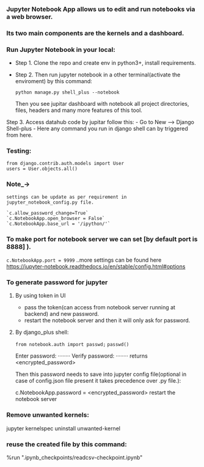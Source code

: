 ### Jupyter Notebook App allows us to edit and run notebooks via a web browser.
### Its two main components are the kernels and a dashboard.


### Run Jupyter Notebook in your local:

- Step 1. Clone the repo and create env in python3+, install requirements.

- Step 2. Then run jupyter notebook in a other terminal(activate the enviroment) by this command:

    `python manage.py shell_plus --notebook`

    Then you see jupitar dashboard with notebook all project directories,
    files, headers and many more features of this tool.

Step 3. Access datahub code by jupitar follow this:
    - Go to New --> Django Shell-plus
    - Here any command you run in django shell can by triggered from here.

### Testing:

    from django.contrib.auth.models import User
    users = User.objects.all()

### Note_->
    settings can be update as per requirement in jupyter_notebook_config.py file.

    `c.allow_password_change=True`
    `c.NotebookApp.open_browser = False`
    `c.NotebookApp.base_url = '/ipython/'`

### To make port for notebook server we can set [by default port is 8888] ).
`c.NotebookApp.port = 9999`
..more settings can be found here https://jupyter-notebook.readthedocs.io/en/stable/config.html#options

### To generate password for jupyter

1. By using token in UI

    - pass the token(can access from notebook server running at backend) and new password.
    - restart the notebook server and then it will only ask for password.

2. By django_plus shell:

    `from notebook.auth import passwd;`
    `passwd()`

    Enter password: ········
    Verify password: ········
    returns <encrypted_password>

    Then this password needs to save into jupyter config file(optional in case of config.json file present it takes precedence over .py file.):

    c.NotebookApp.password = <encrypted_password>
    restart the notebook server

### Remove unwanted kernels:
jupyter kernelspec uninstall unwanted-kernel


### reuse the created file by this command:
%run ".ipynb_checkpoints/readcsv-checkpoint.ipynb"